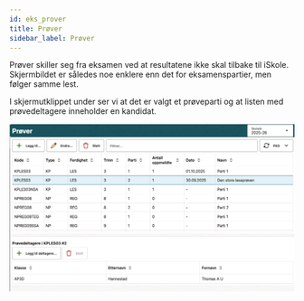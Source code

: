 ```yaml
---
id: eks_prover
title: Prøver
sidebar_label: Prøver
---
```

Prøver skiller seg fra eksamen ved at resultatene ikke skal tilbake til iSkole. Skjermbildet er således noe enklere enn det for eksamenspartier, men følger samme lest.

I skjermutklippet under ser vi at det er valgt et prøveparti og at listen med prøvedeltagere inneholder en kandidat.

![Prøver](/img/eks_prover_1.png 'Prøver')